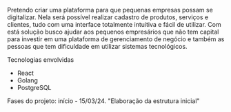 Pretendo criar uma plataforma para que pequenas empresas possam se digitalizar. Nela será possível realizar cadastro de produtos, serviços e clientes, tudo com uma interface totalmente intuitiva e fácil de utilizar.
Com está solução busco ajudar aos pequenos empresários que não tem capital para investir em uma plataforma de gerenciamento de negócio e também as pessoas que tem dificuldade em utilizar sistemas tecnológicos.

Tecnologias envolvidas 
 - React
 - Golang
 - PostgreSQL

Fases do projeto: 
 início - 15/03/24. "Elaboração da estrutura inicial"

